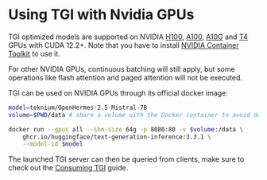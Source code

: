 # Using TGI with Nvidia GPUs

TGI optimized models are supported on NVIDIA [H100](https://www.nvidia.com/en-us/data-center/h100/), [A100](https://www.nvidia.com/en-us/data-center/a100/), [A10G](https://www.nvidia.com/en-us/data-center/products/a10-gpu/) and [T4](https://www.nvidia.com/en-us/data-center/tesla-t4/) GPUs with CUDA 12.2+. Note that you have to install [NVIDIA Container Toolkit](https://docs.nvidia.com/datacenter/cloud-native/container-toolkit/install-guide.html) to use it.

For other NVIDIA GPUs, continuous batching will still apply, but some operations like flash attention and paged attention will not be executed.

TGI can be used on NVIDIA GPUs through its official docker image:

```bash
model=teknium/OpenHermes-2.5-Mistral-7B
volume=$PWD/data # share a volume with the Docker container to avoid downloading weights every run

docker run --gpus all --shm-size 64g -p 8080:80 -v $volume:/data \
    ghcr.io/huggingface/text-generation-inference:3.3.1 \
    --model-id $model
```

The launched TGI server can then be queried from clients, make sure to check out the [Consuming TGI](./basic_tutorials/consuming_tgi) guide.
